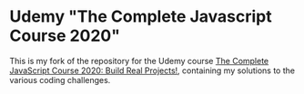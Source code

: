 # Udemy "The Complete Javascript Course 2020"
This is my fork of the repository for the Udemy course
[The Complete JavaScript Course 2020: Build Real Projects!](https://www.udemy.com/course/the-complete-javascript-course/),
containing my solutions to the various coding challenges.
